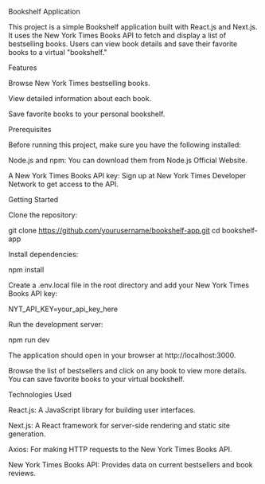 Bookshelf Application

This project is a simple Bookshelf application built with React.js and Next.js. It uses the New York Times Books API to fetch and display a list of bestselling books. Users can view book details and save their favorite books to a virtual "bookshelf."

Features

Browse New York Times bestselling books.

View detailed information about each book.

Save favorite books to your personal bookshelf.

Prerequisites

Before running this project, make sure you have the following installed:

Node.js and npm: You can download them from Node.js Official Website.

A New York Times Books API key: Sign up at New York Times Developer Network to get access to the API.

Getting Started

Clone the repository:

git clone https://github.com/yourusername/bookshelf-app.git
cd bookshelf-app

Install dependencies:

npm install

Create a .env.local file in the root directory and add your New York Times Books API key:

NYT_API_KEY=your_api_key_here

Run the development server:

npm run dev

The application should open in your browser at http://localhost:3000.

Browse the list of bestsellers and click on any book to view more details. You can save favorite books to your virtual bookshelf.

Technologies Used

React.js: A JavaScript library for building user interfaces.

Next.js: A React framework for server-side rendering and static site generation.

Axios: For making HTTP requests to the New York Times Books API.

New York Times Books API: Provides data on current bestsellers and book reviews.
